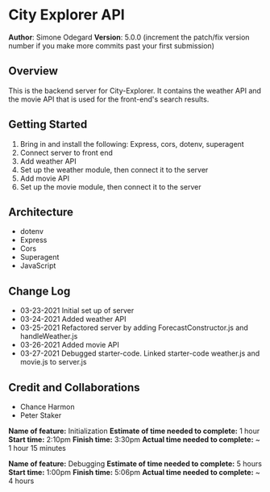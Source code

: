 # City Explorer API

**Author**: Simone Odegard
**Version**: 5.0.0 (increment the patch/fix version number if you make more commits past your first submission)

## Overview
This is the backend server for City-Explorer. It contains the weather API and the movie API that is used for the front-end's search results.

## Getting Started
1. Bring in and install the following: Express, cors, dotenv, superagent
1. Connect server to front end
1. Add weather API
1. Set up the weather module, then connect it to the server
1. Add movie API
1. Set up the movie module, then connect it to the server

## Architecture
- dotenv
- Express
- Cors
- Superagent
- JavaScript

## Change Log
- 03-23-2021 Initial set up of server
- 03-24-2021 Added weather API
- 03-25-2021 Refactored server by adding ForecastConstructor.js and handleWeather.js
- 03-26-2021 Added movie API
- 03-27-2021 Debugged starter-code. Linked starter-code weather.js and movie.js to server.js

## Credit and Collaborations
- Chance Harmon
- Peter Staker

**Name of feature:** Initialization
**Estimate of time needed to complete:** 1 hour
**Start time:** 2:10pm
**Finish time:** 3:30pm
**Actual time needed to complete:** ~ 1 hour 15 minutes

**Name of feature:** Debugging
**Estimate of time needed to complete:** 5 hours
**Start time:** 1:00pm
**Finish time:** 5:06pm 
**Actual time needed to complete:** ~ 4 hours